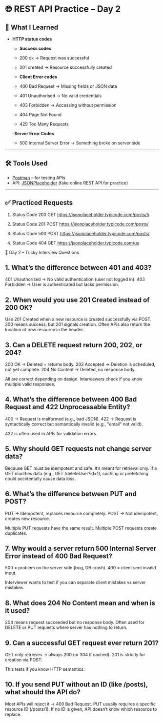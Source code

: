 # 🌐 REST API Practice – Day 2

## 📘 What I Learned


- **HTTP status codes**
  - **Success codes**
  - 200 ok -> Request was successful
  - 201 created -> Resource successfully created

  - **Client Error codes**
  - 400 Bad Request -> Missing fields or JSON data
  - 401 Unauthorised -> No valid credentials
  - 403 Forbidden -> Accessing without permission
  - 404 Page Not Found
  - 429 Too Many Requests

  -**Server Error Codes**
  - 500 Internal Server Error -> Something broke on server side

---

## 🛠 Tools Used

- [Postman](https://www.postman.com/) – for testing APIs  
- API: [JSONPlaceholder](https://jsonplaceholder.typicode.com/) (fake online REST API for practice)

---

## ✅ Practiced Requests

1. Status Code 200
GET https://jsonplaceholder.typicode.com/posts/5

2. Status Code 201
POST https://jsonplaceholder.typicode.com/posts/

3. Status Code 500
POST https://jsonplaceholder.typicode.com/posts/

4. Status Code 404
GET https://jsonplaceholder.typicode.com/us




🎯 Day 2 – Tricky Interview Questions

## 1. What’s the difference between 401 and 403?

401 Unauthorized → No valid authentication (user not logged in).
403 Forbidden → User is authenticated but lacks permission.


## 2. When would you use 201 Created instead of 200 OK?

Use 201 Created when a new resource is created successfully via POST.
200 means success, but 201 signals creation. Often APIs also return the location of new resource in the header.


## 3. Can a DELETE request return 200, 202, or 204?

200 OK → Deleted + returns body.
202 Accepted → Deletion is scheduled, not yet complete.
204 No Content → Deleted, no response body.

All are correct depending on design. Interviewers check if you know multiple valid responses.


## 4. What’s the difference between 400 Bad Request and 422 Unprocessable Entity?

400 → Request is malformed (e.g., bad JSON).
422 → Request is syntactically correct but semantically invalid (e.g., "email" not valid).

422 is often used in APIs for validation errors.


## 5. Why should GET requests not change server data?

Because GET must be idempotent and safe. It’s meant for retrieval only.
If a GET modifies data (e.g., GET /deleteUser?id=1), caching or prefetching could accidentally cause data loss.


## 6. What’s the difference between PUT and POST?

PUT → Idempotent, replaces resource completely.
POST → Not idempotent, creates new resource.

Multiple PUT requests have the same result. Multiple POST requests create duplicates.


## 7. Why would a server return 500 Internal Server Error instead of 400 Bad Request?

500 = problem on the server side (bug, DB crash).
400 = client sent invalid input.

Interviewer wants to test if you can separate client mistakes vs server mistakes.


## 8. What does 204 No Content mean and when is it used?

204 means request succeeded but no response body.
Often used for DELETE or PUT requests where server has nothing to return.


## 9. Can a successful GET request ever return 201?

GET only retrieves → always 200 (or 304 if cached).
201 is strictly for creation via POST.

This tests if you know HTTP semantics.


## 10. If you send PUT without an ID (like /posts), what should the API do?

Most APIs will reject it → 400 Bad Request.
PUT usually requires a specific resource ID (/posts/1). If no ID is given, API doesn’t know which resource to replace.
